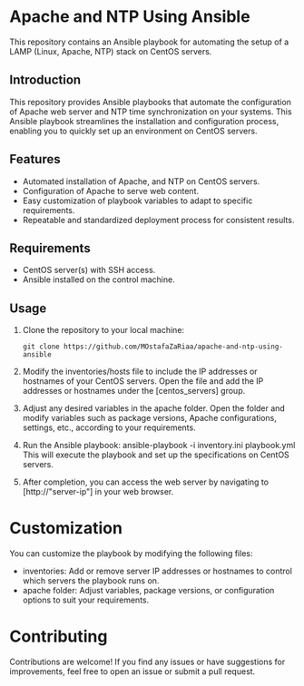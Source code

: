 # Apache and NTP Using Ansible

This repository contains an Ansible playbook for automating the setup of a LAMP (Linux, Apache, NTP) stack on CentOS servers.

## Introduction

This repository provides Ansible playbooks that automate the configuration of Apache web server and NTP time synchronization on your systems. This Ansible playbook streamlines the installation and configuration process, enabling you to quickly set up an environment on CentOS servers.

## Features

- Automated installation of Apache, and NTP on CentOS servers.
- Configuration of Apache to serve web content.
- Easy customization of playbook variables to adapt to specific requirements.
- Repeatable and standardized deployment process for consistent results.

## Requirements

- CentOS server(s) with SSH access.
- Ansible installed on the control machine.

## Usage

1. Clone the repository to your local machine:

   ```shell
   git clone https://github.com/MOstafaZaRiaa/apache-and-ntp-using-ansible
2. Modify the inventories/hosts file to include the IP addresses or hostnames of your CentOS servers. Open the file and add the IP addresses or hostnames under the [centos_servers] group.
3. Adjust any desired variables in the apache folder. Open the folder and modify variables such as package versions, Apache configurations, settings, etc., according to your requirements.
4. Run the Ansible playbook:
   ansible-playbook -i inventory.ini playbook.yml
   This will execute the playbook and set up the specifications on CentOS servers.
5. After completion, you can access the web server by navigating to [http://"server-ip"] in your web browser.
# Customization
You can customize the playbook by modifying the following files:

- inventories: Add or remove server IP addresses or hostnames to control which servers the playbook runs on.
- apache folder: Adjust variables, package versions, or configuration options to suit your requirements.
# Contributing
Contributions are welcome! If you find any issues or have suggestions for improvements, feel free to open an issue or submit a pull request.   
 
